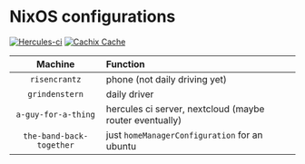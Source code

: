 # NixOS configurations

[![Hercules-ci][herc badge]][herc link]
[![Cachix Cache][cachix badge]][cachix link]

[herc badge]: https://img.shields.io/badge/Herc-CI-yellowgreen?style=plastic&logo=nixos
[herc link]: https://hercules-ci.com/github/quinn-dougherty/configuration.nix
[cachix badge]: https://img.shields.io/badge/Cachix-quinn--dougherty-blueviolet?style=plastic&logo=nixos
[cachix link]: https://quinn-dougherty.cachix.org

|         Machine          | Function                                                |
| :----------------------: | :------------------------------------------------------ |
|      `risencrantz`       | phone (not daily driving yet)                           |
|      `grindenstern`      | daily driver                                            |
|   `a-guy-for-a-thing`    | hercules ci server, nextcloud (maybe router eventually) |
| `the-band-back-together` | just `homeManagerConfiguration` for an ubuntu           |
